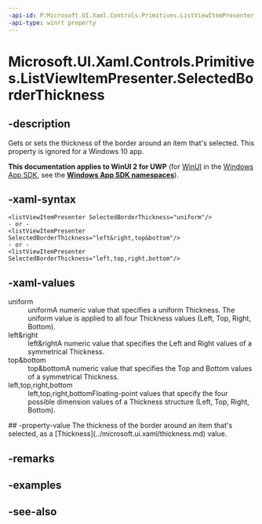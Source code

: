 ```yaml
---
-api-id: P:Microsoft.UI.Xaml.Controls.Primitives.ListViewItemPresenter.SelectedBorderThickness
-api-type: winrt property
---
```


<!-- Property syntax
public Windows.UI.Xaml.Thickness SelectedBorderThickness { get;  set; }
-->

# Microsoft.UI.Xaml.Controls.Primitives.ListViewItemPresenter.SelectedBorderThickness

## -description
Gets or sets the thickness of the border around an item that's selected. This property is ignored for a Windows 10 app.

**This documentation applies to WinUI 2 for UWP** (for [WinUI](/windows/apps/winui/winui3/) in the [Windows App SDK](/windows/apps/windows-app-sdk/), see the **[Windows App SDK namespaces](/windows/windows-app-sdk/api/winrt/)**).

## -xaml-syntax
```xaml
<listViewItemPresenter SelectedBorderThickness="uniform"/>
- or -
<listViewItemPresenter SelectedBorderThickness="left&right,top&bottom"/>
- or -
<listViewItemPresenter SelectedBorderThickness="left,top,right,bottom"/>
```


## -xaml-values
<dl><dt>uniform</dt><dd>uniformA numeric value that specifies a uniform Thickness. The uniform value is applied to all four Thickness values (Left, Top, Right, Bottom).</dd>
<dt>left&amp;right</dt><dd>left&amp;rightA numeric value that specifies the Left and Right values of a symmetrical Thickness.</dd>
<dt>top&amp;bottom</dt><dd>top&amp;bottomA numeric value that specifies the Top and Bottom values of a symmetrical Thickness.</dd>
<dt>left,top,right,bottom</dt><dd>left,top,right,bottomFloating-point values that specify the four possible dimension values of a Thickness structure (Left, Top, Right, Bottom).</dd>
</dl>
## -property-value
The thickness of the border around an item that's selected, as a [Thickness](../microsoft.ui.xaml/thickness.md) value.

## -remarks

## -examples

## -see-also
